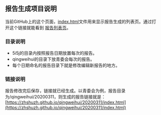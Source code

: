 ## 报告生成项目说明

当前GitHub上的这个页面，[index.html](https://zhshuzh.github.io/index.html)文件用来显示报告生成的列表页。通过打开这个链接就能看到 [报告列表页](https://zhshuzh.github.io/)。

### 目录说明

- 5i5j的目录内按照报告日期放置每次的报告。
- qingweihui的目录下放青委会每次的报告。
- 每个日期命名的报告目录下就是修改编辑新报告的地方。

### 链接说明

报告修改完后保存，链接就已经生成。以青委会为例，报告目录为/qingweihui/20200311，则生成的报告链接就是：
[https://zhshuzh.github.io/qingweihui/20200311/index.html](https://zhshuzh.github.io/qingweihui/20200311/index.html)

